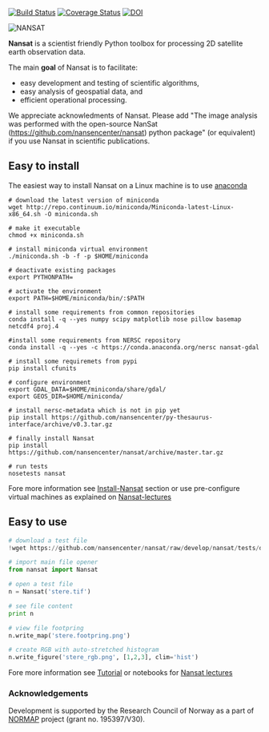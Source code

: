 [![Build Status](https://travis-ci.org/nansencenter/nansat.svg?tag=v0.6.8)](https://travis-ci.org/nansencenter/nansat)
[![Coverage Status](https://coveralls.io/repos/nansencenter/nansat/badge.svg?tag=v0.6.8)](https://coveralls.io/r/nansencenter/nansat)
[![DOI](https://zenodo.org/badge/20132/nansencenter/nansat.svg)](https://zenodo.org/badge/latestdoi/20132/nansencenter/nansat)

![NANSAT](http://nansencenter.github.io/nansat/images/nansat_logo.png)

**Nansat** is a scientist friendly Python toolbox for processing 2D satellite earth observation data.

The main **goal** of Nansat is to facilitate:

* easy development and testing of scientific algorithms,
* easy analysis of geospatial data, and
* efficient operational processing.

We appreciate acknowledments of Nansat. Please add "The image analysis was performed with
the open-source NanSat (https://github.com/nansencenter/nansat) python package" (or equivalent)
if you use Nansat in scientific publications.

## Easy to install
The easiest way to install Nansat on a Linux machine is to use [anaconda](http://docs.continuum.io/anaconda/index)
```
# download the latest version of miniconda
wget http://repo.continuum.io/miniconda/Miniconda-latest-Linux-x86_64.sh -O miniconda.sh

# make it executable
chmod +x miniconda.sh

# install miniconda virtual environment
./miniconda.sh -b -f -p $HOME/miniconda

# deactivate existing packages
export PYTHONPATH=

# activate the environment
export PATH=$HOME/miniconda/bin/:$PATH

# install some requirements from common repositories
conda install -q --yes numpy scipy matplotlib nose pillow basemap netcdf4 proj.4

#install some requirements from NERSC repository
conda install -q --yes -c https://conda.anaconda.org/nersc nansat-gdal

# install some requiremets from pypi
pip install cfunits

# configure environment
export GDAL_DATA=$HOME/miniconda/share/gdal/
export GEOS_DIR=$HOME/miniconda/

# install nersc-metadata which is not in pip yet
pip install https://github.com/nansencenter/py-thesaurus-interface/archive/v0.3.tar.gz

# finally install Nansat
pip install https://github.com/nansencenter/nansat/archive/master.tar.gz

# run tests
nosetests nansat
```
Fore more information see [Install-Nansat](https://github.com/nansencenter/nansat/wiki/Install-Nansat) section or
use pre-configure virtual machines as explained on [Nansat-lectures](https://github.com/nansencenter/nansat-lectures)

## Easy to use
```Python
# download a test file
!wget https://github.com/nansencenter/nansat/raw/develop/nansat/tests/data/stere.tif

# import main file opener
from nansat import Nansat

# open a test file
n = Nansat('stere.tif')

# see file content
print n

# view file footpring
n.write_map('stere.footpring.png')

# create RGB with auto-stretched histogram
n.write_figure('stere_rgb.png', [1,2,3], clim='hist')
```
Fore more information see [Tutorial](https://github.com/nansencenter/nansat/wiki/Tutorial) or notebooks for [Nansat lectures](https://github.com/nansencenter/nansat-lectures/tree/master/notebooks)

### Acknowledgements
Development is supported by the Research Council of Norway as a part of [NORMAP](https://normap.nersc.no/) project (grant no. 195397/V30).
